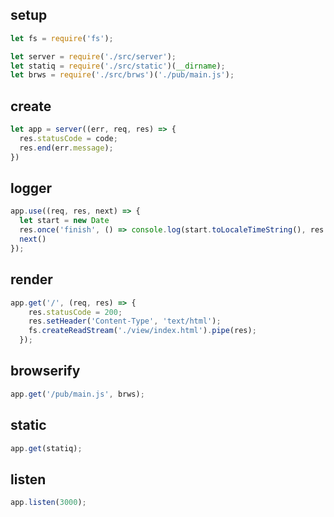 ## setup

``` js
let fs = require('fs');

let server = require('./src/server');
let statiq = require('./src/static')(__dirname);
let brws = require('./src/brws')('./pub/main.js');
```

## create

``` js
let app = server((err, req, res) => {
  res.statusCode = code;
  res.end(err.message);
})
```

## logger

``` js
app.use((req, res, next) => {
  let start = new Date
  res.once('finish', () => console.log(start.toLocaleTimeString(), res.statusCode, req.method, req.url, Date.now() - start))
  next()
});
```

## render

``` js
app.get('/', (req, res) => {
    res.statusCode = 200;
    res.setHeader('Content-Type', 'text/html');
    fs.createReadStream('./view/index.html').pipe(res);
  });
```

## browserify

``` js
app.get('/pub/main.js', brws);
```

## static

``` js
app.get(statiq);
```

## listen
``` js
app.listen(3000);
```